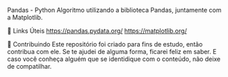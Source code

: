 Pandas - Python
Algoritmo utilizando a biblioteca Pandas, juntamente com a Matplotlib.

🔗 Links Úteis
https://pandas.pydata.org/
https://matplotlib.org/

🤝 Contribuindo
Este repositório foi criado para fins de estudo, então contribua com ele. Se te ajudei de alguma forma, ficarei feliz em saber. E caso você conheça alguém que se identidique com o conteúdo, não deixe de compatilhar.
